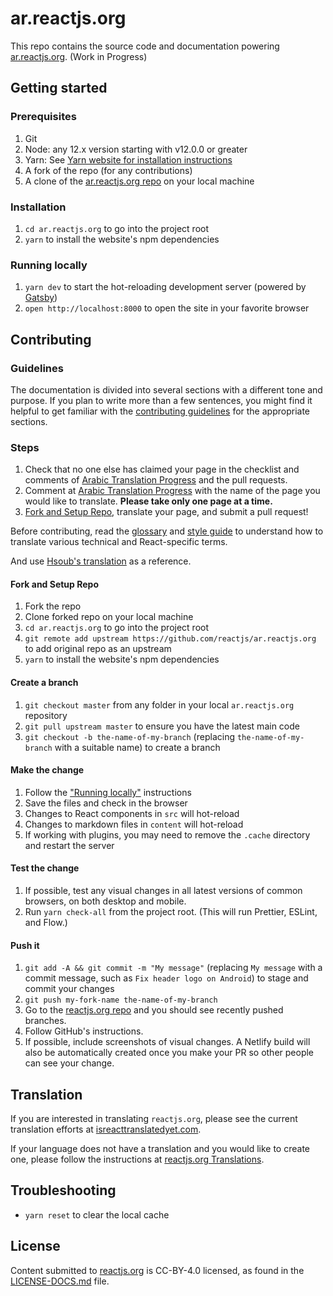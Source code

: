 # ar.reactjs.org

This repo contains the source code and documentation powering [ar.reactjs.org](https://ar.reactjs.org). (Work in Progress)

## Getting started

### Prerequisites

1. Git
1. Node: any 12.x version starting with v12.0.0 or greater
1. Yarn: See [Yarn website for installation instructions](https://yarnpkg.com/lang/en/docs/install/)
1. A fork of the repo (for any contributions)
1. A clone of the [ar.reactjs.org repo](https://github.com/reactjs/ar.reactjs.org) on your local machine

### Installation

1. `cd ar.reactjs.org` to go into the project root
1. `yarn` to install the website's npm dependencies

### Running locally

1. `yarn dev` to start the hot-reloading development server (powered by [Gatsby](https://www.gatsbyjs.org))
1. `open http://localhost:8000` to open the site in your favorite browser

## Contributing

### Guidelines

The documentation is divided into several sections with a different tone and purpose. If you plan to write more than a few sentences, you might find it helpful to get familiar with the [contributing guidelines](https://github.com/reactjs/ar.reactjs.org/blob/master/CONTRIBUTING.md#guidelines-for-text) for the appropriate sections.

### Steps

1. Check that no one else has claimed your page in the checklist and comments of [Arabic Translation Progress](https://github.com/reactjs/ar.reactjs.org/issues/1) and the pull requests.
2. Comment at [Arabic Translation Progress](https://github.com/reactjs/ar.reactjs.org/issues/1) with the name of the page you would like to translate. **Please take only one page at a time.**
3. [Fork and Setup Repo](https://github.com/reactjs/ar.reactjs.org#fork-and-setup-repo), translate your page, and submit a pull request!

Before contributing, read the [glossary](https://github.com/reactjs/ar.reactjs.org/wiki/Glossary) and [style guide](https://github.com/reactjs/reactjs.org-translation/blob/master/style-guide.md) to understand how to translate various technical and React-specific terms.

And use [Hsoub's translation](https://wiki.hsoub.com/React) as a reference.


#### Fork and Setup Repo
1. Fork the repo
2. Clone forked repo on your local machine
3. `cd ar.reactjs.org` to go into the project root
4. `git remote add upstream https://github.com/reactjs/ar.reactjs.org` to add original repo as an upstream
5. `yarn` to install the website's npm dependencies

#### Create a branch

1. `git checkout master` from any folder in your local `ar.reactjs.org` repository
1. `git pull upstream master` to ensure you have the latest main code
1. `git checkout -b the-name-of-my-branch` (replacing `the-name-of-my-branch` with a suitable name) to create a branch

#### Make the change

1. Follow the ["Running locally"](#running-locally) instructions
1. Save the files and check in the browser
  1. Changes to React components in `src` will hot-reload
  1. Changes to markdown files in `content` will hot-reload
  1. If working with plugins, you may need to remove the `.cache` directory and restart the server

#### Test the change

1. If possible, test any visual changes in all latest versions of common browsers, on both desktop and mobile.
1. Run `yarn check-all` from the project root. (This will run Prettier, ESLint, and Flow.)

#### Push it

1. `git add -A && git commit -m "My message"` (replacing `My message` with a commit message, such as `Fix header logo on Android`) to stage and commit your changes
1. `git push my-fork-name the-name-of-my-branch`
1. Go to the [reactjs.org repo](https://github.com/reactjs/reactjs.org) and you should see recently pushed branches.
1. Follow GitHub's instructions.
1. If possible, include screenshots of visual changes. A Netlify build will also be automatically created once you make your PR so other people can see your change.

## Translation

If you are interested in translating `reactjs.org`, please see the current translation efforts at [isreacttranslatedyet.com](https://www.isreacttranslatedyet.com/).


If your language does not have a translation and you would like to create one, please follow the instructions at [reactjs.org Translations](https://github.com/reactjs/reactjs.org-translation#translating-reactjsorg).

## Troubleshooting

- `yarn reset` to clear the local cache

## License
Content submitted to [reactjs.org](https://reactjs.org/) is CC-BY-4.0 licensed, as found in the [LICENSE-DOCS.md](https://github.com/open-source-explorer/reactjs.org/blob/master/LICENSE-DOCS.md) file.
